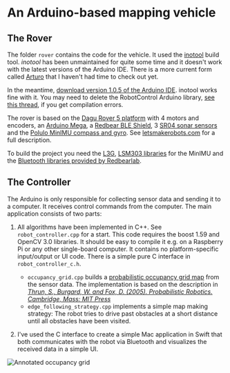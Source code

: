 # An Arduino-based mapping vehicle

## The Rover

The folder `rover` contains the code for the vehicle. It used the [inotool](http://inotool.org) build tool. _inotool_ has been unmaintained for quite some time and it doesn't work with the latest versions of the Arduino IDE. There is a more current form called [Arturo](https://github.com/scottdarch/Arturo) that I haven't had time to check out yet.

In the meantime, [download version 1.0.5 of the Arduino IDE](https://www.arduino.cc/en/Main/OldSoftwareReleases#1.0.x). inotool works fine with it. You may need to delete the RobotControl Arduino library, [see this thread](http://forum.arduino.cc/index.php?topic=168854.0), if you get compilation errors.

The rover is based on the [Dagu Rover 5 platform](https://www.pololu.com/product/1551) with 4 motors and encoders, an [Arduino Mega](http://arduino.cc/en/pmwiki.php?n=Main/ArduinoBoardMega), a [Redbear BLE Shield](http://redbearlab.com/bleshield/), 3 [SR04 sonar sensors](http://www.amazon.com/SainSmart-HC-SR04-Ranging-Detector-Distance/dp/B004U8TOE6) and the [Polulo MinIMU compass and gyro](https://www.pololu.com/product/2468). See [letsmakerobots.com](http://letsmakerobots.com/robot/project/mapping-rover-the-classic-rover-5-with-improved-3d-printed-axis-adaptors) for a full description. 

To build the project you need the [L3G](https://github.com/pololu/l3g-arduino), [LSM303 libraries](https://github.com/pololu/lsm303-arduino) for the MinIMU and the [Bluetooth libraries provided by Redbearlab](http://redbearlab.com/getting-started-bleshield).

## The Controller

The Arduino is only responsible for collecting sensor data and sending it to a computer. It receives control commands from the computer. The main application consists of two parts:

1. All algorithms have been implemented in C++. See `robot_controller.cpp` for a start. This code requires the boost 1.59 and OpenCV 3.0 libraries. It should be easy to compile it e.g. on a Raspberry Pi or any other single-board computer. It contains no platform-specific input/output or UI code. There is a simple pure C interface in `robot_controller_c.h`.

    - `occupancy_grid.cpp` builds a [probabilistic occupancy grid map](http://en.wikipedia.org/wiki/Occupancy_grid_mapping) from the sensor data. 
    The implementation is based on the description in [_Thrun, S., Burgard, W. and Fox, D. (2005). Probabilistic Robotics. Cambridge, Mass: MIT Press_](http://www.probabilistic-robotics.org)
    - `edge_following_strategy.cpp` implements a simple map making strategy: The robot tries to drive past obstacles at a short distance until all obstacles have been visited. 

2. I've used the C interface to create a simple Mac application in Swift that both communicates with the robot via Bluetooth and visualizes the received data in a simple UI.

![Annotated occupancy grid](https://raw.githubusercontent.com/stheophil/MappingRover/master/example_map.png)

